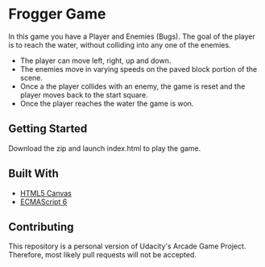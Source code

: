 # Frogger Game

In this game you have a Player and Enemies (Bugs). The goal of the player is to reach the water, without colliding into any one of the enemies.

* The player can move left, right, up and down.
* The enemies move in varying speeds on the paved block portion of the scene.
* Once a the player collides with an enemy, the game is reset and the player moves back to the start square.
* Once the player reaches the water the game is won.

## Getting Started

Download the zip and launch index.html to play the game.

## Built With

* [HTML5 Canvas](https://www.w3schools.com/html/html5_canvas.asp)
* [ECMAScript 6](https://www.w3schools.com/js/js_es6.asp)

## Contributing

This repository is a personal version of Udacity's Arcade Game Project. Therefore, most likely pull requests will not be accepted.
